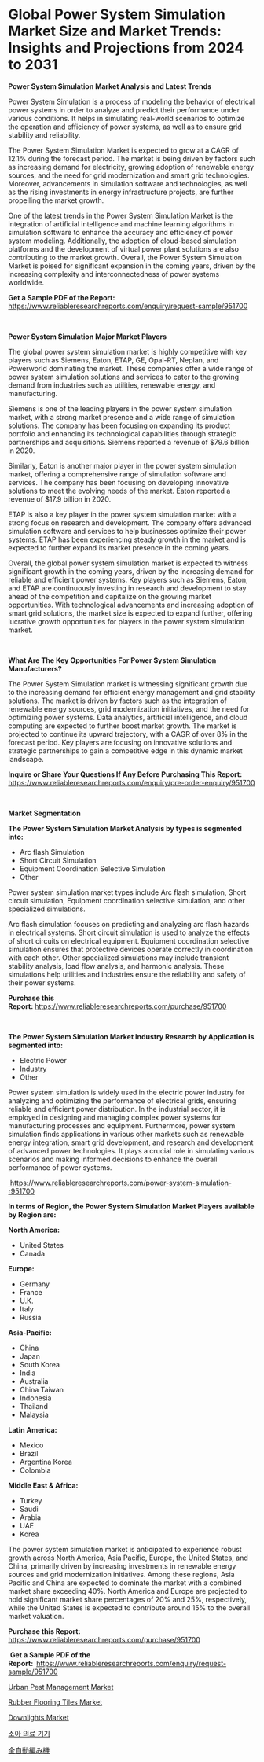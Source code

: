 <p><h1>Global Power System Simulation Market Size and Market Trends: Insights and Projections from 2024 to 2031</h1></p><p><strong>Power System Simulation Market Analysis and Latest Trends</strong></p>
<p><p>Power System Simulation is a process of modeling the behavior of electrical power systems in order to analyze and predict their performance under various conditions. It helps in simulating real-world scenarios to optimize the operation and efficiency of power systems, as well as to ensure grid stability and reliability.</p><p>The Power System Simulation Market is expected to grow at a CAGR of 12.1% during the forecast period. The market is being driven by factors such as increasing demand for electricity, growing adoption of renewable energy sources, and the need for grid modernization and smart grid technologies. Moreover, advancements in simulation software and technologies, as well as the rising investments in energy infrastructure projects, are further propelling the market growth.</p><p>One of the latest trends in the Power System Simulation Market is the integration of artificial intelligence and machine learning algorithms in simulation software to enhance the accuracy and efficiency of power system modeling. Additionally, the adoption of cloud-based simulation platforms and the development of virtual power plant solutions are also contributing to the market growth. Overall, the Power System Simulation Market is poised for significant expansion in the coming years, driven by the increasing complexity and interconnectedness of power systems worldwide.</p></p>
<p><strong>Get a Sample PDF of the Report:&nbsp;</strong> <a href="https://www.reliableresearchreports.com/enquiry/request-sample/951700">https://www.reliableresearchreports.com/enquiry/request-sample/951700</a></p>
<p>&nbsp;</p>
<p><strong>Power System Simulation Major Market Players</strong></p>
<p><p>The global power system simulation market is highly competitive with key players such as Siemens, Eaton, ETAP, GE, Opal-RT, Neplan, and Powerworld dominating the market. These companies offer a wide range of power system simulation solutions and services to cater to the growing demand from industries such as utilities, renewable energy, and manufacturing.</p><p>Siemens is one of the leading players in the power system simulation market, with a strong market presence and a wide range of simulation solutions. The company has been focusing on expanding its product portfolio and enhancing its technological capabilities through strategic partnerships and acquisitions. Siemens reported a revenue of $79.6 billion in 2020.</p><p>Similarly, Eaton is another major player in the power system simulation market, offering a comprehensive range of simulation software and services. The company has been focusing on developing innovative solutions to meet the evolving needs of the market. Eaton reported a revenue of $17.9 billion in 2020.</p><p>ETAP is also a key player in the power system simulation market with a strong focus on research and development. The company offers advanced simulation software and services to help businesses optimize their power systems. ETAP has been experiencing steady growth in the market and is expected to further expand its market presence in the coming years.</p><p>Overall, the global power system simulation market is expected to witness significant growth in the coming years, driven by the increasing demand for reliable and efficient power systems. Key players such as Siemens, Eaton, and ETAP are continuously investing in research and development to stay ahead of the competition and capitalize on the growing market opportunities. With technological advancements and increasing adoption of smart grid solutions, the market size is expected to expand further, offering lucrative growth opportunities for players in the power system simulation market.</p></p>
<p>&nbsp;</p>
<p><strong>What Are The Key Opportunities For Power System Simulation Manufacturers?</strong></p>
<p><p>The Power System Simulation market is witnessing significant growth due to the increasing demand for efficient energy management and grid stability solutions. The market is driven by factors such as the integration of renewable energy sources, grid modernization initiatives, and the need for optimizing power systems. Data analytics, artificial intelligence, and cloud computing are expected to further boost market growth. The market is projected to continue its upward trajectory, with a CAGR of over 8% in the forecast period. Key players are focusing on innovative solutions and strategic partnerships to gain a competitive edge in this dynamic market landscape.</p></p>
<p><strong>Inquire or Share Your Questions If Any Before Purchasing This Report:</strong> <a href="https://www.reliableresearchreports.com/enquiry/pre-order-enquiry/951700">https://www.reliableresearchreports.com/enquiry/pre-order-enquiry/951700</a></p>
<p>&nbsp;</p>
<p><strong>Market Segmentation</strong></p>
<p><strong>The Power System Simulation Market Analysis by types is segmented into:</strong></p>
<p><ul><li>Arc flash Simulation</li><li>Short Circuit Simulation</li><li>Equipment Coordination Selective Simulation</li><li>Other</li></ul></p>
<p><p>Power system simulation market types include Arc flash simulation, Short circuit simulation, Equipment coordination selective simulation, and other specialized simulations. </p><p>Arc flash simulation focuses on predicting and analyzing arc flash hazards in electrical systems. Short circuit simulation is used to analyze the effects of short circuits on electrical equipment. Equipment coordination selective simulation ensures that protective devices operate correctly in coordination with each other. Other specialized simulations may include transient stability analysis, load flow analysis, and harmonic analysis. These simulations help utilities and industries ensure the reliability and safety of their power systems.</p></p>
<p><strong>Purchase this Report:&nbsp;</strong><a href="https://www.reliableresearchreports.com/purchase/951700">https://www.reliableresearchreports.com/purchase/951700</a></p>
<p>&nbsp;</p>
<p><strong>The Power System Simulation Market Industry Research by Application is segmented into:</strong></p>
<p><ul><li>Electric Power</li><li>Industry</li><li>Other</li></ul></p>
<p><p>Power system simulation is widely used in the electric power industry for analyzing and optimizing the performance of electrical grids, ensuring reliable and efficient power distribution. In the industrial sector, it is employed in designing and managing complex power systems for manufacturing processes and equipment. Furthermore, power system simulation finds applications in various other markets such as renewable energy integration, smart grid development, and research and development of advanced power technologies. It plays a crucial role in simulating various scenarios and making informed decisions to enhance the overall performance of power systems.</p></p>
<p><a href="https://www.reliableresearchreports.com/power-system-simulation-r951700">&nbsp;https://www.reliableresearchreports.com/power-system-simulation-r951700</a></p>
<p><strong>In terms of Region, the Power System Simulation Market Players available by Region are:</strong></p>
<p>
    <p> <strong> North America: </strong>
        <ul>
            <li>United States</li>
            <li>Canada</li>
        </ul>
        </p> 
    <p> <strong> Europe: </strong>
        <ul>
            <li>Germany</li>
            <li>France</li>
            <li>U.K.</li>
            <li>Italy</li>
            <li>Russia</li>
        </ul>
        </p> 
    <p> <strong> Asia-Pacific: </strong>
        <ul>
            <li>China</li>
            <li>Japan</li>
            <li>South Korea</li>
            <li>India</li>
            <li>Australia</li>
            <li>China Taiwan</li>
            <li>Indonesia</li>
            <li>Thailand</li>
            <li>Malaysia</li>
        </ul>
        </p> 
    <p> <strong> Latin America: </strong>
        <ul>
            <li>Mexico</li>
            <li>Brazil</li>
            <li>Argentina Korea</li>
            <li>Colombia</li>
        </ul>
        </p> 
    <p> <strong> Middle East & Africa: </strong>
        <ul>
            <li>Turkey</li>
            <li>Saudi</li>
            <li>Arabia</li>
            <li>UAE</li>
            <li>Korea</li>
        </ul>
    </p>
    </p>
<p><p>The power system simulation market is anticipated to experience robust growth across North America, Asia Pacific, Europe, the United States, and China, primarily driven by increasing investments in renewable energy sources and grid modernization initiatives. Among these regions, Asia Pacific and China are expected to dominate the market with a combined market share exceeding 40%. North America and Europe are projected to hold significant market share percentages of 20% and 25%, respectively, while the United States is expected to contribute around 15% to the overall market valuation.</p></p>
<p><strong>Purchase this Report: </strong><a href="https://www.reliableresearchreports.com/purchase/951700">https://www.reliableresearchreports.com/purchase/951700</a></p>
<p>&nbsp;<strong>Get a Sample PDF of the Report:&nbsp;&nbsp;</strong><a href="https://www.reliableresearchreports.com/enquiry/request-sample/951700">https://www.reliableresearchreports.com/enquiry/request-sample/951700</a></p>
<p><strong></strong></p>
<p><p><a href="https://github.com/RichRobinson5/Market-Research-Report-List-5/blob/main/urban-pest-management-market.md">Urban Pest Management Market</a></p><p><a href="https://www.linkedin.com/pulse/rubber-flooring-tiles-market-exploring-share-trends-future-growth-ur4qf?trackingId=V58S4ugzDS3KX7hEuLr5og%3D%3D">Rubber Flooring Tiles Market</a></p><p><a href="https://www.linkedin.com/pulse/downlights-market-competitive-analysis-trends-forecast-2031-karmark-bzvcf?trackingId=dQutrl6RJqanWXDBnXViCg%3D%3D">Downlights Market</a></p><p><a href="https://github.com/sougarounis/Market-Research-Report-List-3/blob/main/327079951367.md">소아 의료 기기</a></p><p><a href="https://github.com/oqoeusbvpadwjs08/Market-Research-Report-List-2/blob/main/226369454450.md">全自動編み機</a></p></p>